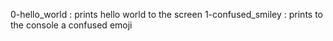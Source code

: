 0-hello_world : prints hello world to the screen
1-confused_smiley : prints to the console a confused emoji
